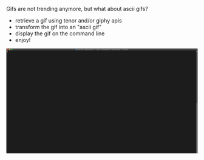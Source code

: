 Gifs are not trending anymore, but what about ascii gifs?

- retrieve a gif using tenor and/or giphy apis
- transform the gif into an "ascii gif"
- display the gif on the command line 
- enjoy!

![Alt Text](https://github.com/visd0m/ascii-gif/blob/master/tty.gif)
